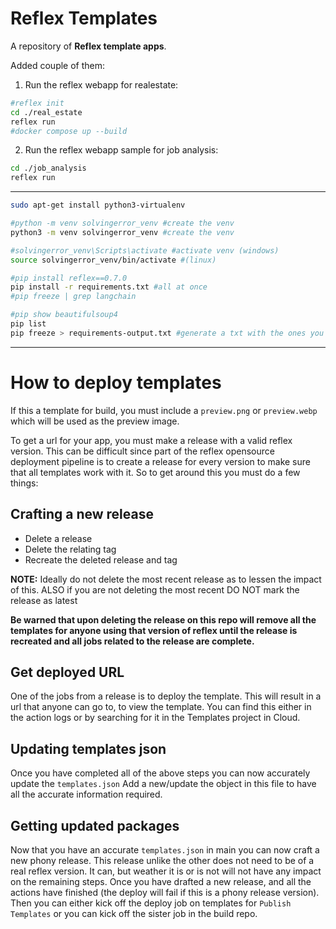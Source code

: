 # Reflex Templates

A repository of **Reflex template apps**.

Added couple of them:

1. Run the reflex webapp for realestate:

```sh
#reflex init
cd ./real_estate
reflex run
#docker compose up --build
```

2. Run the reflex webapp sample for job analysis:

```sh
cd ./job_analysis
reflex run
```

---

```sh
sudo apt-get install python3-virtualenv

#python -m venv solvingerror_venv #create the venv
python3 -m venv solvingerror_venv #create the venv

#solvingerror_venv\Scripts\activate #activate venv (windows)
source solvingerror_venv/bin/activate #(linux)

#pip install reflex==0.7.0
pip install -r requirements.txt #all at once
#pip freeze | grep langchain

#pip show beautifulsoup4
pip list
pip freeze > requirements-output.txt #generate a txt with the ones you have!
```

---



# How to deploy templates
If this a template for build, you must include a `preview.png` or `preview.webp` which will be used as the preview image.

To get a url for your app, you must make a release with a valid reflex version. This can be difficult since part of the reflex opensource deployment pipeline is to create a release for every version to make sure that all templates work with it. So to get around this you must do a few things:
## Crafting a new release
- Delete a release
- Delete the relating tag
- Recreate the deleted release and tag 

**NOTE:** Ideally do not delete the most recent release as to lessen the impact of this. ALSO if you are not deleting the most recent DO NOT mark the release as latest

**Be warned that upon deleting the release on this repo will remove all the templates for anyone using that version of reflex until the release is recreated and all jobs related to the release are complete.**

## Get deployed URL
One of the jobs from a release is to deploy the template. This will result in a url that anyone can go to, to view the template. You can find this either in the action logs or by searching for it in the Templates project in Cloud.

## Updating templates json
Once you have completed all of the above steps you can now accurately update the `templates.json`
Add a new/update the object in this file to have all the accurate information required.

## Getting updated packages
Now that you have an accurate `templates.json` in main you can now craft a new phony release. This release unlike the other does not need to be of a real reflex version. It can, but weather it is or is not will not have any impact on the remaining steps.
Once you have drafted a new release, and all the actions have finished (the deploy will fail if this is a phony release version).
Then you can either kick off the deploy job on templates for `Publish Templates` or you can kick off the sister job in the build repo. 




